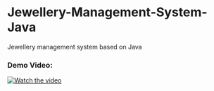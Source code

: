 # Jewellery-Management-System-Java
Jewellery management system based on Java

### Demo Video:
[![Watch the video](http://thavarasa.name/wp-content/uploads/2020/06/jewelry-shop-management-sofware.png)]()
